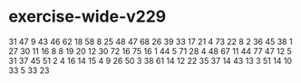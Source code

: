 # exercise-wide-v229
31
47
9
43
46
62
18
58
8
25
48
47
68
26
39
33
17
21
4
73
22
8
2
36
45
38
1
27
30
11
16
8
8
19
20
12
30
72
16
75
16
1
44
5
71
28
4
48
67
11
44
77
47
12
5
31
37
45
51
2
4
16
14
15
4
9
26
50
3
38
61
14
12
22
35
37
14
43
13
3
51
14
10
33
5
33
23
